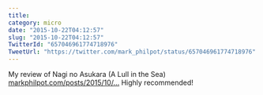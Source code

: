 ```yaml
---
title: 
category: micro
date: "2015-10-22T04:12:57"
slug: "2015-10-22T04:12:57"
TwitterId: "657046961774718976"
TweetUrl: "https://twitter.com/mark_philpot/status/657046961774718976"
---
```


My review of Nagi no Asukara (A Lull in the Sea)
[markphilpot.com/posts/2015/10/…](http://markphilpot.com/posts/2015/10/21/review_nagi_no_asukara/)
Highly recommended!
